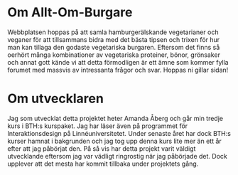 # Om Allt-Om-Burgare
Webbplatsen hoppas på att samla hamburgerälskande vegetarianer och veganer för att tillsammans bidra med det bästa tipsen och trixen för hur man kan tillaga den godaste vegetariska burgaren. Eftersom det finns så oerhört många kombinationer av vegetariska proteiner, bönor, grönsaker och annat gott kände vi att detta förmodligen är ett ämne som kommer fylla forumet med massvis av intressanta frågor och svar. Hoppas ni gillar sidan!

# Om utvecklaren
Jag som utvecklat detta projektet heter Amanda Åberg och går min tredje kurs i BTH:s kurspaket. Jag har läser även på programmet för Interaktionsdesign på Linnéuniversitetet. Under senaste året har dock BTH:s kurser hamnat i bakgrunden och jag tog upp denna kurs lite mer än ett år efter att jag påbörjat den. På så vis har detta projekt varit väldigt utvecklande eftersom jag var vädligt ringrostig när jag påbörjade det. Dock upplever att det mesta har kommit tillbaka under projektets gång.
